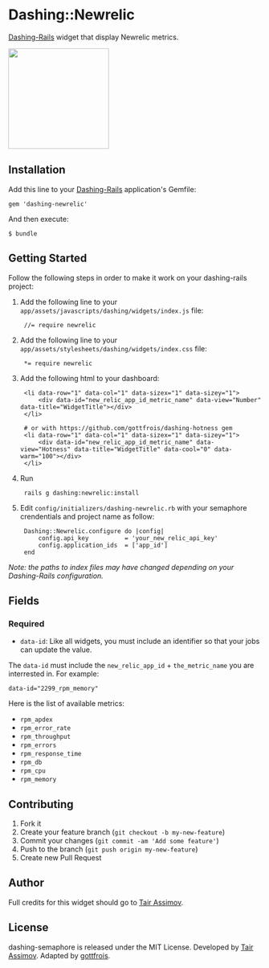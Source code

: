 # Dashing::Newrelic

[Dashing-Rails](https://github.com/gottfrois/dashing-rails) widget that display Newrelic metrics.

<img src="https://dl-web.dropbox.com/get/Public/newrelic-widget.png?w=AAC1_oX4yFdgjwuqC-ujWtx5-Z3-I_zca31RdTFkY6peeA" width="200">

## Installation

Add this line to your [Dashing-Rails](https://github.com/gottfrois/dashing-rails) application's Gemfile:

    gem 'dashing-newrelic'

And then execute:

    $ bundle

## Getting Started

Follow the following steps in order to make it work on your dashing-rails project:

1. Add the following line to your `app/assets/javascripts/dashing/widgets/index.js` file:

        //= require newrelic

2. Add the following line to your `app/assets/stylesheets/dashing/widgets/index.css` file:

        *= require newrelic

3. Add the following html to your dashboard:

        <li data-row="1" data-col="1" data-sizex="1" data-sizey="1">
            <div data-id="new_relic_app_id_metric_name" data-view="Number" data-title="WidgetTitle"></div>
        </li>

        # or with https://github.com/gottfrois/dashing-hotness gem
        <li data-row="1" data-col="1" data-sizex="1" data-sizey="1">
            <div data-id="new_relic_app_id_metric_name" data-view="Hotness" data-title="WidgetTitle" data-cool="0" data-warm="100"></div>
        </li>

4. Run

        rails g dashing:newrelic:install

5. Edit `config/initializers/dashing-newrelic.rb` with your semaphore crendentials and project name as follow:

        Dashing::Newrelic.configure do |config|
            config.api_key          = 'your_new_relic_api_key'
            config.application_ids  = ['app_id']
        end

*Note: the paths to index files may have changed depending on your Dashing-Rails configuration.*

## Fields

### Required

* `data-id`: Like all widgets, you must include an identifier so that your jobs can update the value.

The `data-id` must include the `new_relic_app_id` + `the_metric_name` you are interrested in. For example:

    data-id="2299_rpm_memory"

Here is the list of available metrics:

* `rpm_apdex`
* `rpm_error_rate`
* `rpm_throughput`
* `rpm_errors`
* `rpm_response_time`
* `rpm_db`
* `rpm_cpu`
* `rpm_memory`

## Contributing

1. Fork it
2. Create your feature branch (`git checkout -b my-new-feature`)
3. Commit your changes (`git commit -am 'Add some feature'`)
4. Push to the branch (`git push origin my-new-feature`)
5. Create new Pull Request

## Author

Full credits for this widget should go to [Tair Assimov](https://github.com/assimovt).

## License

dashing-semaphore is released under the MIT License. Developed by [Tair Assimov](https://github.com/rastasheep). Adapted by [gottfrois](https://github.com/gottfrois).
